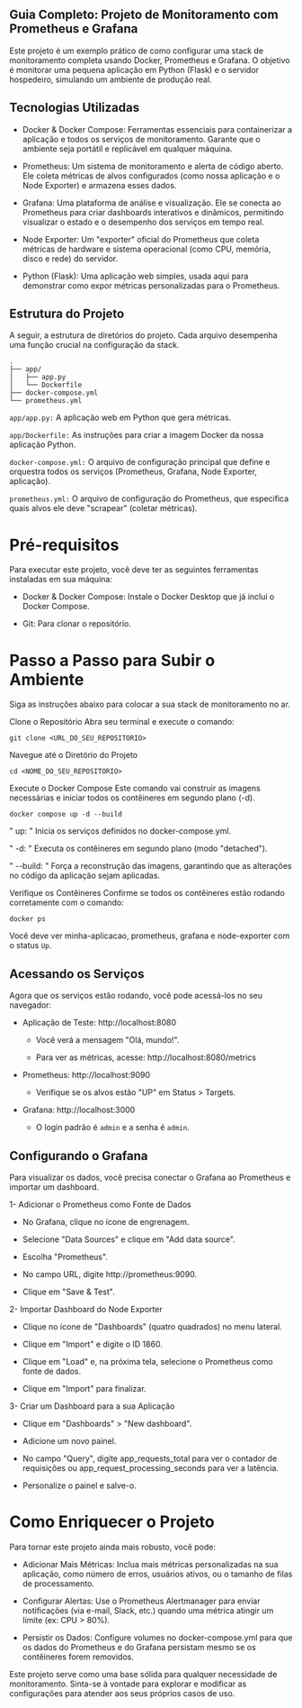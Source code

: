 ## Guia Completo: Projeto de Monitoramento com Prometheus e Grafana
Este projeto é um exemplo prático de como configurar uma stack de monitoramento completa usando Docker, Prometheus e Grafana. O objetivo é monitorar uma pequena aplicação em Python (Flask) e o servidor hospedeiro, simulando um ambiente de produção real.

## Tecnologias Utilizadas
- Docker & Docker Compose: Ferramentas essenciais para containerizar a aplicação e todos os serviços de monitoramento. Garante que o ambiente seja portátil e replicável em qualquer máquina.

- Prometheus: Um sistema de monitoramento e alerta de código aberto. Ele coleta métricas de alvos configurados (como nossa aplicação e o Node Exporter) e armazena esses dados.

- Grafana: Uma plataforma de análise e visualização. Ele se conecta ao Prometheus para criar dashboards interativos e dinâmicos, permitindo visualizar o estado e o desempenho dos serviços em tempo real.

- Node Exporter: Um "exporter" oficial do Prometheus que coleta métricas de hardware e sistema operacional (como CPU, memória, disco e rede) do servidor.

- Python (Flask): Uma aplicação web simples, usada aqui para demonstrar como expor métricas personalizadas para o Prometheus.

## Estrutura do Projeto
A seguir, a estrutura de diretórios do projeto. Cada arquivo desempenha uma função crucial na configuração da stack.

````
.
├── app/
│   ├── app.py
│   └── Dockerfile
├── docker-compose.yml
└── prometheus.yml
````
````app/app.py:```` A aplicação web em Python que gera métricas.

````app/Dockerfile:```` As instruções para criar a imagem Docker da nossa aplicação Python.

````docker-compose.yml:```` O arquivo de configuração principal que define e orquestra todos os serviços (Prometheus, Grafana, Node Exporter, aplicação).

````prometheus.yml:```` O arquivo de configuração do Prometheus, que especifica quais alvos ele deve "scrapear" (coletar métricas).

# Pré-requisitos
Para executar este projeto, você deve ter as seguintes ferramentas instaladas em sua máquina:

- Docker & Docker Compose: Instale o Docker Desktop que já inclui o Docker Compose.

- Git: Para clonar o repositório.

# Passo a Passo para Subir o Ambiente
Siga as instruções abaixo para colocar a sua stack de monitoramento no ar.

Clone o Repositório
Abra seu terminal e execute o comando:
````
git clone <URL_DO_SEU_REPOSITORIO>
````
Navegue até o Diretório do Projeto
````
cd <NOME_DO_SEU_REPOSITORIO>
````
Execute o Docker Compose
Este comando vai construir as imagens necessárias e iniciar todos os contêineres em segundo plano (-d).
````
docker compose up -d --build
````
" up: " Inicia os serviços definidos no docker-compose.yml.

" -d: " Executa os contêineres em segundo plano (modo "detached").

" --build: " Força a reconstrução das imagens, garantindo que as alterações no código da aplicação sejam aplicadas.

Verifique os Contêineres
Confirme se todos os contêineres estão rodando corretamente com o comando:
````
docker ps
````
Você deve ver minha-aplicacao, prometheus, grafana e node-exporter com o status ````Up````.

## Acessando os Serviços
Agora que os serviços estão rodando, você pode acessá-los no seu navegador:

- Aplicação de Teste: http://localhost:8080

  - Você verá a mensagem "Olá, mundo!".

  - Para ver as métricas, acesse: http://localhost:8080/metrics

- Prometheus: http://localhost:9090

  - Verifique se os alvos estão "UP" em Status > Targets.

- Grafana: http://localhost:3000

  - O login padrão é ````admin```` e a senha é ````admin````.

## Configurando o Grafana
Para visualizar os dados, você precisa conectar o Grafana ao Prometheus e importar um dashboard.

1- Adicionar o Prometheus como Fonte de Dados

- No Grafana, clique no ícone de engrenagem.

- Selecione "Data Sources" e clique em "Add data source".

- Escolha "Prometheus".

- No campo URL, digite http://prometheus:9090.

- Clique em "Save & Test".

2- Importar Dashboard do Node Exporter

- Clique no ícone de "Dashboards" (quatro quadrados) no menu lateral.

- Clique em "Import" e digite o ID 1860.

- Clique em "Load" e, na próxima tela, selecione o Prometheus como fonte de dados.

- Clique em "Import" para finalizar.

3- Criar um Dashboard para a sua Aplicação

- Clique em "Dashboards" > "New dashboard".

- Adicione um novo painel.

- No campo "Query", digite app_requests_total para ver o contador de requisições ou app_request_processing_seconds para ver a latência.

- Personalize o painel e salve-o.

# Como Enriquecer o Projeto
Para tornar este projeto ainda mais robusto, você pode:

- Adicionar Mais Métricas: Inclua mais métricas personalizadas na sua aplicação, como número de erros, usuários ativos, ou o tamanho de filas de processamento.

- Configurar Alertas: Use o Prometheus Alertmanager para enviar notificações (via e-mail, Slack, etc.) quando uma métrica atingir um limite (ex: CPU > 80%).

- Persistir os Dados: Configure volumes no docker-compose.yml para que os dados do Prometheus e do Grafana persistam mesmo se os contêineres forem removidos.

Este projeto serve como uma base sólida para qualquer necessidade de monitoramento. Sinta-se à vontade para explorar e modificar as configurações para atender aos seus próprios casos de uso.
